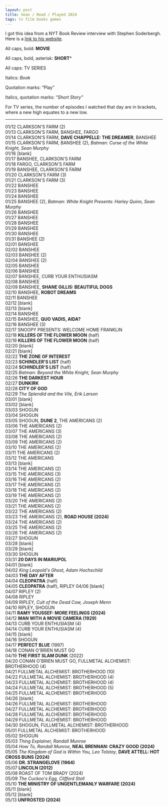 ```yaml
---
layout: post
title: Sean / Read / Played 2024
tags: tv film books games
---
```

I got this idea from a NYT Book Review  interview with Stephen Soderbergh. Here is a [link to his website](https://extension765.com/blogs/soderblog/seen-read-2023).

All caps, bold: **MOVIE**

All caps, bold, asterisk: **SHORT***

All caps: TV SERIES

Italics: _Book_

Quotation marks: “Play”

Italics, quotation marks: “_Short Story”_

For TV series, the number of episodes I watched that day are in brackets, where a new high equates to a new low.

---
01/12 CLARKSON'S FARM (2)\
01/13 CLARKSON'S FARM, BANSHEE, FARGO\
01/14 CLARKSON'S FARM, **DAVE CHAPPELLE: THE DREAMER**, BANSHEE\
01/15 CLARKSON'S FARM, BANSHEE (2), _Batman: Curse of the White Knight, Sean Murphy_\
01/16 [blank]\
01/17 BANSHEE, CLARKSON'S FARM\
01/18 FARGO, CLARKSON'S FARM\
01/19 BANSHEE, CLARKSON'S FARM\
01/20 CLARKSON'S FARM (3)\
01/21 CLARKSON'S FARM (3)\
01/22 BANSHEE\
01/23 BANSHEE\
01/24 BANSHEE\
01/25 BANSHEE (2), _Batman: White Knight Presents: Harley Quinn, Sean Murphy_\
01/26 BANSHEE\
01/27 BANSHEE\
01/28 BANSHEE\
01/29 BANSHEE\
01/30 BANSHEE\
01/31 BANSHEE (2)\
02/01 BANSHEE\
02/02 BANSHEE\
02/03 BANSHEE (2)\
02/04 BANSHEE (2)\
02/05 BANSHEE\
02/06 BANSHEE\
02/07 BANSHEE, CURB YOUR ENTHUSIASM\
02/08 BANSHEE\
02/09 BANSHEE, **SHANE GILLIS: BEAUTIFUL DOGS**\
02/10 BANSHEE, **ROBOT DREAMS**\
02/11 BANSHEE\
02/12 [blank]\
02/13 [blank]\
02/14 BANSHEE\
02/15 BANSHEE, **QUO VADIS, AIDA?**\
02/16 BANSHEE (3)\
02/17 SNOOPY PRESENTS: WELCOME HOME FRANKLIN\
02/18 **KILLERS OF THE FLOWER MOON** (half)\
02/19 **KILLERS OF THE FLOWER MOON** (half)\
02/20 [blank]\
02/21 [blank]\
02/22 **THE ZONE OF INTEREST**\
02/23 **SCHINDLER'S LIST** (half)\
02/24 **SCHINDLER'S LIST** (half)\
02/25 _Batman: Beyond the White Knight, Sean Murphy_\
02/26 **THE DARKEST HOUR**\
02/27 **DUNKIRK**\
02/28 **CITY OF GOD**\
02/29 _The Splendid and the Vile, Erik Larson_\
03/01 [blank]\
03/02 [blank]\
03/03 SHOGUN\
03/04 SHOGUN\
03/05 SHOGUN, **DUNE 2**, THE AMERICANS (2)\
03/06 THE AMERICANS (2)\
03/07 THE AMERICANS (3)\
03/08 THE AMERICANS (2)\
03/09 THE AMERICANS (2)\
03/10 THE AMERICANS (2)\
03/11 THE AMERICANS (2)\
03/12 THE AMERICANS\
03/13 [blank]\
03/14 THE AMERICANS (2)\
03/15 THE AMERICANS (3)\
03/16 THE AMERICANS (2)\
03/17 THE AMERICANS (2)\
03/18 THE AMERICANS (2)\
03/19 THE AMERICANS (2)\
03/20 THE AMERICANS (2)\
03/21 THE AMERICANS (2)\
03/22 THE AMERICANS (2)\
03/23 THE AMERICANS (2), **ROAD HOUSE (2024)**\
03/24 THE AMERICANS (2)\
03/25 THE AMERICANS (2)\
03/26 THE AMERICANS (2)\
03/27 SHOGUN\
03/28 [blank]\
03/29 [blank]\
03/30 SHOGUN\
03/31 **20 DAYS IN MARIUPOL**\
04/01 [blank]\
04/02 _King Leopold's Ghost, Adam Hochschild_\
04/03 **THE DAY AFTER**\
04/04 **CLEOPATRA** (half)\
04/05 **CLEOPATRA** (half), RIPLEY
04/06 [blank]\
04/07 RIPLEY (2)\
04/08 RIPLEY\
04/09 RIPLEY, _Cult of the Dead Cow, Joseph Menn_\
04/10 RIPLEY, SHOGUN\
04/11 **RAMY YOUSSEF: MORE FEELINGS (2024)**\
04/12 **MAN WITH A MOVIE CAMERA (1929)**\
04/13 CURB YOUR ENTHUSIASM (4)\
04/14 CURB YOUR ENTHUSIASM (4)\
04/15 [blank]\
04/16 SHOGUN\
04/17 **PERFECT BLUE** (1997)\
04/18 CONAN O'BRIEN MUST GO\
04/19 **THE FIRST SLAM DUNK** (2022)\
04/20 CONAN O'BRIEN MUST GO, FULLMETAL ALCHEMIST: BROTHERHOOD (4)\
04/21 FULLMETAL ALCHEMIST: BROTHERHOOD (10)\
04/22 FULLMETAL ALCHEMIST: BROTHERHOOD (4)\
04/23 FULLMETAL ALCHEMIST: BROTHERHOOD (4)\
04/24 FULLMETAL ALCHEMIST: BROTHERHOOD (5)\
04/25 FULLMETAL ALCHEMIST: BROTHERHOOD\
04/26 [blank]\
04/26 FULLMETAL ALCHEMIST: BROTHERHOOD\
04/27 FULLMETAL ALCHEMIST: BROTHERHOOD\
04/28 FULLMETAL ALCHEMIST: BROTHERHOOD\
04/29 FULLMETAL ALCHEMIST: BROTHERHOOD\
04/30 SHOGUN, FULLMETAL ALCHEMIST: BROTHERHOOD\
05/01 FULLMETAL ALCHEMIST: BROTHERHOOD\
05/02 SHOGUN\
05/03 _Thing Explainer, Randall Munroe_\
05/04 _How To, Randall Munroe_, **NEAL BRENNAN: CRAZY GOOD (2024)**\
05/05 _The Kingdom of God is Within You, Leo Tolstoy_, **DAVE ATTELL: HOT CROSS BUNS (2024)**\
05/06 **DR. STRANGELOVE (1964)**\
05/07 **LINCOLN (2012)**\
05/08 ROAST OF TOM BRADY (2024)\
05/09 _The Cuckoo's Egg, Clifford Stoll_\
05/10 **THE MINISTRY OF UNGENTLEMANLY WARFARE (2024)**\
05/11 [blank]\
05/12 [blank]\
05/13 **UNFROSTED (2024)**